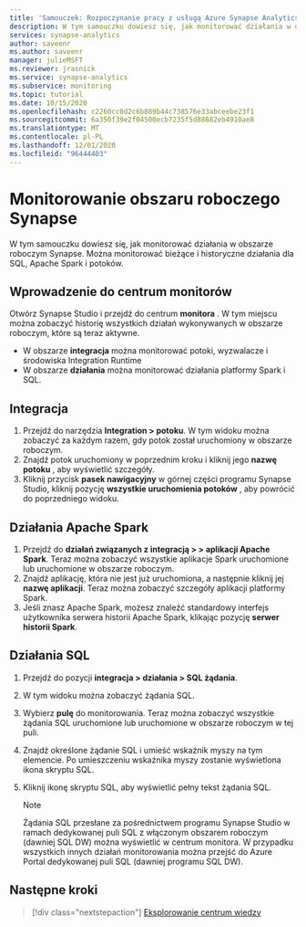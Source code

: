```yaml
---
title: 'Samouczek: Rozpoczynanie pracy z usługą Azure Synapse Analytics — Monitorowanie obszaru roboczego Synapse'
description: W tym samouczku dowiesz się, jak monitorować działania w obszarze roboczym Synapse.
services: synapse-analytics
author: saveenr
ms.author: saveenr
manager: julieMSFT
ms.reviewer: jrasnick
ms.service: synapse-analytics
ms.subservice: monitoring
ms.topic: tutorial
ms.date: 10/15/2020
ms.openlocfilehash: c2260cc0d2c6b889b44c738576e33abceebe23f1
ms.sourcegitcommit: 6a350f39e2f04500ecb7235f5d88682eb4910ae8
ms.translationtype: MT
ms.contentlocale: pl-PL
ms.lasthandoff: 12/01/2020
ms.locfileid: "96444403"
---
```

# <a name="monitor-your-synapse-workspace"></a>Monitorowanie obszaru roboczego Synapse

W tym samouczku dowiesz się, jak monitorować działania w obszarze roboczym Synapse. Można monitorować bieżące i historyczne działania dla SQL, Apache Spark i potoków. 

## <a name="introduction-to-the-monitor-hub"></a>Wprowadzenie do centrum monitorów

Otwórz Synapse Studio i przejdź do centrum **monitora** . W tym miejscu można zobaczyć historię wszystkich działań wykonywanych w obszarze roboczym, które są teraz aktywne. 

* W obszarze **integracja** można monitorować potoki, wyzwalacze i środowiska Integration Runtime
* W obszarze **działania** można monitorować działania platformy Spark i SQL. 

## <a name="integration"></a>Integracja

1. Przejdź do narzędzia **Integration > potoku**. W tym widoku można zobaczyć za każdym razem, gdy potok został uruchomiony w obszarze roboczym. 
1. Znajdź potok uruchomiony w poprzednim kroku i kliknij jego **nazwę potoku** , aby wyświetlić szczegóły.
1. Kliknij przycisk **pasek nawigacyjny** w górnej części programu Synapse Studio, kliknij pozycję **wszystkie uruchomienia potoków** , aby powrócić do poprzedniego widoku.

## <a name="apache-spark-activities"></a>Działania Apache Spark

1. Przejdź do **działań związanych z integracją > > aplikacji Apache Spark**. Teraz można zobaczyć wszystkie aplikacje Spark uruchomione lub uruchomione w obszarze roboczym.
1. Znajdź aplikację, która nie jest już uruchomiona, a następnie kliknij jej **nazwę aplikacji**. Teraz można zobaczyć szczegóły aplikacji platformy Spark.
1. Jeśli znasz Apache Spark, możesz znaleźć standardowy interfejs użytkownika serwera historii Apache Spark, klikając pozycję **serwer historii Spark**.

## <a name="sql-activities"></a>Działania SQL

1. Przejdź do pozycji **integracja > działania > SQL żądania**.
1. W tym widoku można zobaczyć żądania SQL.
1. Wybierz **pulę** do monitorowania. Teraz można zobaczyć wszystkie żądania SQL uruchomione lub uruchomione w obszarze roboczym w tej puli.
1. Znajdź określone żądanie SQL i umieść wskaźnik myszy na tym elemencie. Po umieszczeniu wskaźnika myszy zostanie wyświetlona ikona skryptu SQL.
1. Kliknij ikonę skryptu SQL, aby wyświetlić pełny tekst żądania SQL.

    > [!NOTE] 
    > Żądania SQL przesłane za pośrednictwem programu Synapse Studio w ramach dedykowanej puli SQL z włączonym obszarem roboczym (dawniej SQL DW) można wyświetlić w centrum monitora. W przypadku wszystkich innych działań monitorowania można przejść do Azure Portal dedykowanej puli SQL (dawniej programu SQL DW).

## <a name="next-steps"></a>Następne kroki

> [!div class="nextstepaction"]
> [Eksplorowanie centrum wiedzy](get-started-knowledge-center.md)
